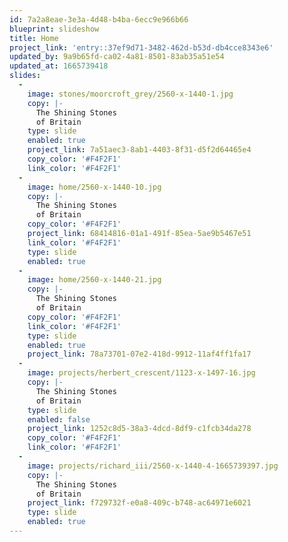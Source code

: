 ```yaml
---
id: 7a2a8eae-3e3a-4d48-b4ba-6ecc9e966b66
blueprint: slideshow
title: Home
project_link: 'entry::37ef9d71-3482-462d-b53d-db4cce8343e6'
updated_by: 9a9b65fd-ca02-4a81-8501-83ab35a51e54
updated_at: 1665739418
slides:
  -
    image: stones/moorcroft_grey/2560-x-1440-1.jpg
    copy: |-
      The Shining Stones
      of Britain
    type: slide
    enabled: true
    project_link: 7a51aec3-8ab1-4403-8f31-d5f2d64465e4
    copy_color: '#F4F2F1'
    link_color: '#F4F2F1'
  -
    image: home/2560-x-1440-10.jpg
    copy: |-
      The Shining Stones
      of Britain
    copy_color: '#F4F2F1'
    project_link: 68414816-01a1-491f-85ea-5ae9b5467e51
    link_color: '#F4F2F1'
    type: slide
    enabled: true
  -
    image: home/2560-x-1440-21.jpg
    copy: |-
      The Shining Stones
      of Britain
    copy_color: '#F4F2F1'
    link_color: '#F4F2F1'
    type: slide
    enabled: true
    project_link: 78a73701-07e2-418d-9912-11af4ff1fa17
  -
    image: projects/herbert_crescent/1123-x-1497-16.jpg
    copy: |-
      The Shining Stones
      of Britain
    type: slide
    enabled: false
    project_link: 1252c8d5-38a3-4dcd-8df9-c1fcb34da278
    copy_color: '#F4F2F1'
    link_color: '#F4F2F1'
  -
    image: projects/richard_iii/2560-x-1440-4-1665739397.jpg
    copy: |-
      The Shining Stones
      of Britain
    project_link: f729732f-e0a8-409c-b748-ac64971e6021
    type: slide
    enabled: true
---
```

